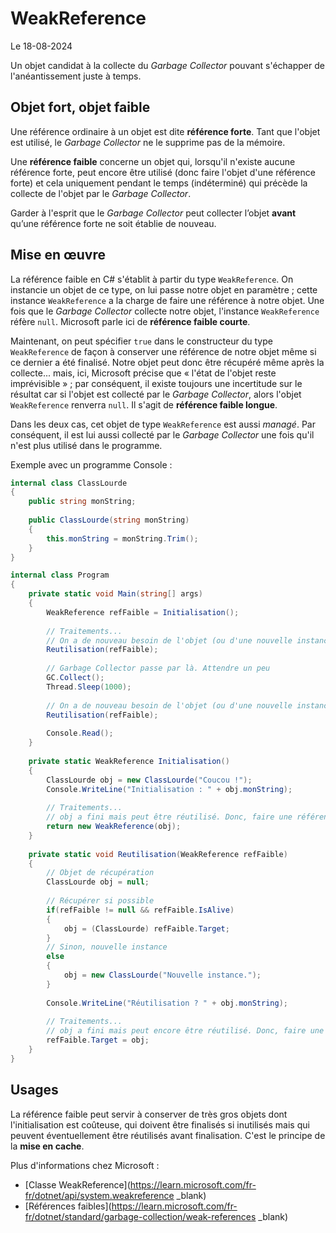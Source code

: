 # WeakReference

Le 18-08-2024

Un objet candidat à la collecte du *Garbage Collector* pouvant s'échapper de l'anéantissement juste à temps.

## Objet fort, objet faible

Une référence ordinaire à un objet est dite **référence forte**. Tant que l'objet est utilisé, le *Garbage Collector* ne le supprime pas de la mémoire. 

Une **référence faible** concerne un objet qui, lorsqu'il n'existe aucune référence forte, peut encore être utilisé (donc faire l'objet d'une référence forte) et cela uniquement pendant le temps (indéterminé) qui précède la collecte de l'objet par le *Garbage Collector*.

Garder à l'esprit que le *Garbage Collector* peut collecter l’objet **avant** qu’une référence forte ne soit établie de nouveau.

## Mise en œuvre

La référence faible en C# s'établit à partir du type `WeakReference`. On instancie un objet de ce type, on lui passe notre objet en paramètre ; cette instance `WeakReference` a la charge de faire une référence à notre objet. Une fois que le *Garbage Collector* collecte notre objet, l'instance `WeakReference` réfère `null`. Microsoft parle ici de **référence faible courte**.

Maintenant, on peut spécifier `true` dans le constructeur du type `WeakReference` de façon à conserver une référence de notre objet même si ce dernier a été finalisé. Notre objet peut donc être récupéré même après la collecte... mais, ici, Microsoft précise que « l'état de l'objet reste imprévisible » ; par conséquent, il existe toujours une incertitude sur le résultat car si l'objet est collecté par le *Garbage Collector*, alors l'objet `WeakReference` renverra `null`. Il s'agit de **référence faible longue**. 

Dans les deux cas, cet objet de type `WeakReference` est aussi *managé*. Par conséquent, il est lui aussi collecté par le *Garbage Collector* une fois qu'il n'est plus utilisé dans le programme. 

Exemple avec un programme Console :

```C#
internal class ClassLourde
{
	public string monString;
	
	public ClassLourde(string monString)
	{
		this.monString = monString.Trim();
	}
}
```

```C#
internal class Program
{
	private static void Main(string[] args)
	{
		WeakReference refFaible = Initialisation();
		
		// Traitements...
		// On a de nouveau besoin de l'objet (ou d'une nouvelle instance)
		Reutilisation(refFaible);
		
		// Garbage Collector passe par là. Attendre un peu
		GC.Collect();
		Thread.Sleep(1000);
		
		// On a de nouveau besoin de l'objet (ou d'une nouvelle instance)
		Reutilisation(refFaible);
		
		Console.Read();
	}
	
	private static WeakReference Initialisation()
	{
		ClassLourde obj = new ClassLourde("Coucou !");
		Console.WriteLine("Initialisation : " + obj.monString);
		
		// Traitements...
		// obj a fini mais peut être réutilisé. Donc, faire une référence faible.
		return new WeakReference(obj);
	}
	
	private static void Reutilisation(WeakReference refFaible)
	{
		// Objet de récupération
		ClassLourde obj = null;
		
		// Récupérer si possible
		if(refFaible != null && refFaible.IsAlive) 
		{
			obj = (ClassLourde) refFaible.Target;
		}
		// Sinon, nouvelle instance
		else
		{
			obj = new ClassLourde("Nouvelle instance.");
		}
		
		Console.WriteLine("Réutilisation ? " + obj.monString);
		
		// Traitements...
		// obj a fini mais peut encore être réutilisé. Donc, faire une référence faible.
		refFaible.Target = obj;
	}
}
```

## Usages

La référence faible peut servir à conserver de très gros objets dont l'initialisation est coûteuse, qui doivent être finalisés si inutilisés mais qui peuvent éventuellement être réutilisés avant finalisation. C'est le principe de la **mise en cache**.

Plus d'informations chez Microsoft :
- [Classe WeakReference](https://learn.microsoft.com/fr-fr/dotnet/api/system.weakreference _blank)
- [Références faibles](https://learn.microsoft.com/fr-fr/dotnet/standard/garbage-collection/weak-references _blank)

